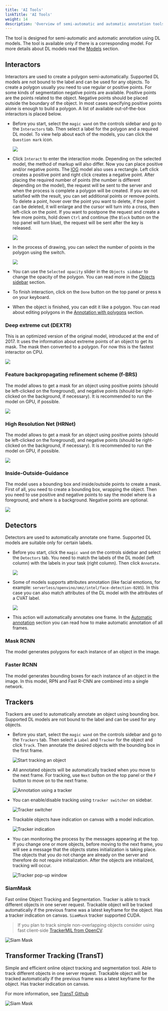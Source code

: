```yaml
---
title: 'AI Tools'
linkTitle: 'AI Tools'
weight: 14
description: 'Overview of semi-automatic and automatic annotation tools available in CVAT.'
---
```


The tool is designed for semi-automatic and automatic annotation using DL models.
The tool is available only if there is a corresponding model.
For more details about DL models read the [Models](/docs/manual/advanced/models/) section.

## Interactors

Interactors are used to create a polygon semi-automatically.
Supported DL models are not bound to the label and can be used for any objects.
To create a polygon usually you need to use regular or positive points.
For some kinds of segmentation negative points are available.
Positive points are the points related to the object.
Negative points should be placed outside the boundary of the object.
In most cases specifying positive points alone is enough to build a polygon.
A list of available out-of-the-box interactors is placed below.

- Before you start, select the `magic wand` on the controls sidebar and go to the `Interactors` tab.
  Then select a label for the polygon and a required DL model. To view help about each of the
  models, you can click the `Question mark` icon.

  ![](/images/image114_detrac.jpg)

- Click `Interact` to enter the interaction mode. Depending on the selected model,
  the method of markup will also differ.
  Now you can place positive and/or negative points. The [IOG](#inside-outside-guidance) model also uses a rectangle.
  Left click creates a positive point and right click creates a negative point.
  After placing the required number of points (the number is different depending on the model),
  the request will be sent to the server and when the process is complete a polygon will be created.
  If you are not satisfied with the result, you can set additional points or remove points.
  To delete a point, hover over the point you want to delete, if the point can be deleted,
  it will enlarge and the cursor will turn into a cross, then left-click on the point.
  If you want to postpone the request and create a few more points, hold down `Ctrl` and continue (the `Block`
  button on the top panel will turn blue), the request will be sent after the key is released.

  ![](/images/image188_detrac.jpg)

- In the process of drawing, you can select the number of points in the polygon using the switch.

  ![](/images/image224.jpg)

- You can use the `Selected opacity` slider in the `Objects sidebar` to change the opacity of the polygon.
  You can read more in the [Objects sidebar](/docs/manual/basics/objects-sidebar/#appearance) section.

- To finish interaction, click on the `Done` button on the top panel or press `N` on your keyboard.

- When the object is finished, you can edit it like a polygon.
  You can read about editing polygons in the [Annotation with polygons](/docs/manual/advanced/annotation-with-polygons/) section.

### Deep extreme cut (DEXTR)

This is an optimized version of the original model, introduced at the end of 2017.
It uses the information about extreme points of an object to get its mask. The mask then converted to a polygon.
For now this is the fastest interactor on CPU.

![](/images/dextr_example.gif)

### Feature backpropagating refinement scheme (f-BRS)

The model allows to get a mask for an object using positive points
(should be left-clicked on the foreground), and negative points
(should be right-clicked on the background, if necessary).
It is recommended to run the model on GPU, if possible.

![](/images/fbrs_example.gif)

### High Resolution Net (HRNet)

The model allows to get a mask for an object using positive points
(should be left-clicked on the foreground), and negative points
(should be right-clicked on the background, if necessary).
It is recommended to run the model on GPU, if possible.

![](/images/hrnet_example.gif)

### Inside-Outside-Guidance

The model uses a bounding box and inside/outside points to create a mask.
First of all, you need to create a bounding box, wrapping the object.
Then you need to use positive and negative points to say the model where is a foreground,
and where is a background. Negative points are optional.

![](/images/iog_example.gif)

## Detectors

Detectors are used to automatically annotate one frame. Supported DL models are suitable only for certain labels.

- Before you start, click the `magic wand` on the controls sidebar and select the `Detectors` tab.
  You need to match the labels of the DL model (left column) with the labels in your task (right column).
  Then click `Annotate`.

  ![](/images/image187.jpg)

- Some of models supports attributes annotation (like facial emotions, for example: ``serverless/openvino/omz/intel/face-detection-0205``).
  In this case you can also match attributes of the DL model with the attributes of a CVAT label.

  ![](/images/image187_1.jpg)

- This action will automatically annotates one frame.
  In the [Automatic annotation](/docs/manual/advanced/automatic-annotation/) section you can read
  how to make automatic annotation of all frames.

### Mask RCNN

The model generates polygons for each instance of an object in the image.

### Faster RCNN

The model generates bounding boxes for each instance of an object in the image. In this model,
RPN and Fast R-CNN are combined into a single network.

## Trackers

Trackers are used to automatically annotate an object using bounding box.
Supported DL models are not bound to the label and can be used for any objects.

- Before you start, select the `magic wand` on the controls sidebar and go to the `Trackers` tab.
  Then select a `Label` and `Tracker` for the object and click `Track`. Then annotate the desired objects with the
  bounding box in the first frame.

  ![Start tracking an object](/images/trackers_tab.jpg)

- All annotated objects will be automatically tracked when you move to the next frame.
  For tracking, use `Next` button on the top panel or the `F` button to move on to the next frame.

  ![Annotation using a tracker](/images/tracker_mil_detrac.gif)

- You can enable/disable tracking using `tracker switcher` on sidebar.

  ![Tracker switcher](/images/tracker_switcher.jpg)

- Trackable objects have indication on canvas with a model indication.

  ![Tracker indication](/images/tracker_indication_detrac.jpg)

- You can monitoring the process by the messages appearing at the top.
  If you change one or more objects, before moving to the next frame, you will see a message that
  the objects states initialization is taking place. The objects that you do not change are already on the server
  and therefore do not require initialization. After the objects are initialized, tracking will occur.

  ![Tracker pop-up window](/images/tracker_pop-up_window.jpg)

### SiamMask

Fast online Object Tracking and Segmentation. Tracker is able to track different objects in one server request.
Trackable object will be tracked automatically if the previous frame was
a latest keyframe for the object. Has a tracker indication on canvas. `SiamMask` tracker supported CUDA.

> If you plan to track simple non-overlapping objects consider using fast client-side [TrackerMIL from OpenCV](/docs/manual/advanced/opencv-tools/#trackermil).

![Siam Mask](/images/tracker_siammask.jpg)

## Transformer Tracking (TransT)

Simple and efficient online object tracking and segmentation tool. Able to track different objects in one server request.
Trackable object will be tracked automatically if the previous frame was a latest keyframe for the object.
Has tracker indication on canvas.

For more information, see [TransT Github](https://github.com/chenxin-dlut/TransT)

![Siam Mask](/images/tracker_TransT.jpg)
